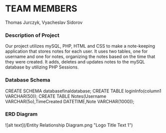 
# TEAM MEMBERS
Thomas Jurczyk, Vyacheslav Sidorov
### Description of Project
Our project utilizes mySQL, PHP, HTML and CSS to make a note-keeping application that stores notes for each user. It uses two tables, one for username and one for notes, organizing the notes based on the time that they were created. It adds, deletes and updates notes to the mySQL database by utilizing PHP Sessions.
### Database Schema
CREATE SCHEMA databasefinaldatabase;
CREATE TABLE loginInfo(column1 VARCHAR(50));
CREATE TABLE Notes(Username VARCHAR(5o),TimeCreated DATETIME,Note VARCHAR(1000));
### ERD Diagram
![alt text](/Entity Relationship Diagram.png "Logo Title Text 1")


